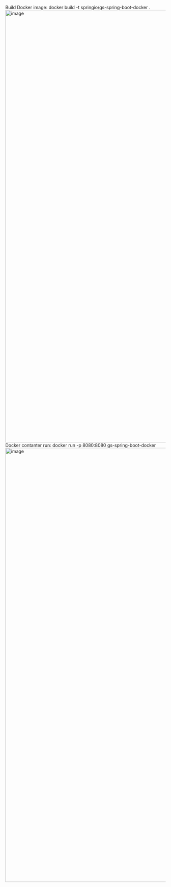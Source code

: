 Build Docker image: docker build -t springio/gs-spring-boot-docker .
<img width="1359" alt="image" src="https://github.com/user-attachments/assets/a15262bc-2b04-4832-a135-4f5c3ca2dda0" />
Docker contanter run: docker run -p 8080:8080 gs-spring-boot-docker
<img width="1364" alt="image" src="https://github.com/user-attachments/assets/de1e491a-06b1-4216-b9ea-55482fe8bce7" />

